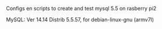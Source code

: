 Configs en scripts to create and test mysql 5.5 on rasberry pi2
 
MySQL:	Ver 14.14 Distrib 5.5.57, for debian-linux-gnu (armv7l)
